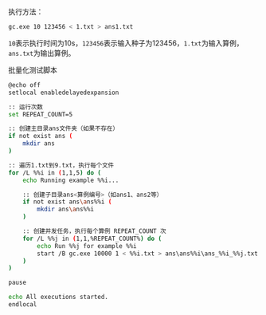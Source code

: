 执行方法：

```bash
gc.exe 10 123456 < 1.txt > ans1.txt
```

`10`表示执行时间为10s，`123456`表示输入种子为123456，`1.txt`为输入算例，`ans.txt`为输出算例。

批量化测试脚本

```bash
@echo off
setlocal enabledelayedexpansion

:: 运行次数
set REPEAT_COUNT=5

:: 创建主目录ans文件夹（如果不存在）
if not exist ans (
    mkdir ans
)

:: 遍历1.txt到9.txt，执行每个文件
for /L %%i in (1,1,5) do (
    echo Running example %%i...

    :: 创建子目录ans<算例编号>（如ans1、ans2等）
    if not exist ans\ans%%i (
        mkdir ans\ans%%i
    )

    :: 创建并发任务，执行每个算例 REPEAT_COUNT 次
    for /L %%j in (1,1,%REPEAT_COUNT%) do (
        echo Run %%j for example %%i
        start /B gc.exe 10000 1 < %%i.txt > ans\ans%%i\ans_%%i_%%j.txt
    )
)

pause

echo All executions started.
endlocal

```

